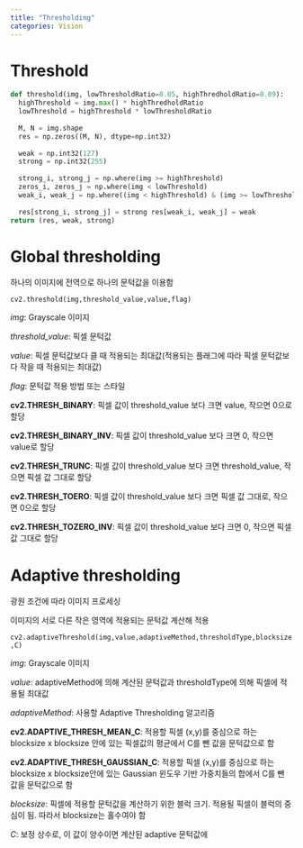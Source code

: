```yaml
---
title: "Thresholding"
categories: Vision
---
```


# Threshold

```python
def threshold(img, lowThresholdRatio=0.05, highThredholdRatio=0.09): 
  highThreshold = img.max() * highThredholdRatio
  lowThreshold = highThreshold * lowThresholdRatio
  
  M, N = img.shape
  res = np.zeros((M, N), dtype=np.int32)
  
  weak = np.int32(127) 
  strong = np.int32(255)
  
  strong_i, strong_j = np.where(img >= highThreshold) 
  zeros_i, zeros_j = np.where(img < lowThreshold)
  weak_i, weak_j = np.where((img < highThreshold) & (img >= lowThreshold))
  
  res[strong_i, strong_j] = strong res[weak_i, weak_j] = weak
return (res, weak, strong)
```

# Global thresholding

하나의 이미지에 전역으로 하나의 문턱값을 이용함

```cv2.threshold(img,threshold_value,value,flag)```

*img*: Grayscale 이미지

*threshold_value*: 픽셀 문턱값

*value*: 픽셀 문턱값보다 클 때 적용되는 최대값(적용되는 플래그에 따라 픽셀 문턱값보다 작을 때 적용되는 최대값)

*flag*: 문턱값 적용 방법 또는 스타일

**cv2.THRESH_BINARY**: 픽셀 값이 threshold_value 보다 크면 value, 작으면 0으로 할당

**cv2.THRESH_BINARY_INV**: 픽셀 값이 threshold_value 보다 크면 0, 작으면 value로 할당

**cv2.THRESH_TRUNC**: 픽셀 값이 threshold_value 보다 크면 threshold_value, 작으면 픽셀 값 그대로 할당

**cv2.THRESH_TOERO**: 픽셀 값이 threshold_value 보다 크면 픽셀 값 그대로, 작으면 0으로 할당

**cv2.THRESH_TOZERO_INV**: 픽셀 값이 threshold_value 보다 크면 0, 작으면 픽셀 값 그대로 할당


# Adaptive thresholding

광원 조건에 따라 이미지 프로세싱

이미지의 서로 다른 작은 영역에 적용되는 문턱값 계산해 적용

```cv2.adaptiveThreshold(img,value,adaptiveMethod,thresholdType,blocksize,C)```

*img*: Grayscale 이미지

*value*: adaptiveMethod에 의해 계산된 문턱값과 thresholdType에 의해 픽셀에 적용될 최대값

*adaptiveMethod*: 사용할 Adaptive Thresholding 알고리즘

**cv2.ADAPTIVE_THRESH_MEAN_C**: 적용할 픽셀 (x,y)를 중심으로 하는 blocksize x blocksize 안에 있는 픽셀값의 평균에서 C를 뺀 값을 문턱값으로 함

**cv2.ADAPTIVE_THRESH_GAUSSIAN_C**: 적용할 픽셀 (x,y)를 중심으로 하는 blocksize x blocksize안에 있는 Gaussian 윈도우 기반 가중치들의 합에서 C를 뺀 값을 문턱값으로 함

*blocksize*: 픽셀에 적용할 문턱값을 계산하기 위한 블럭 크기. 적용될 픽셀이 블럭의 중심이 됨. 따라서 blocksize는 홀수여야 함

*C*: 보정 상수로, 이 값이 양수이면 계산된 adaptive 문턱값에
